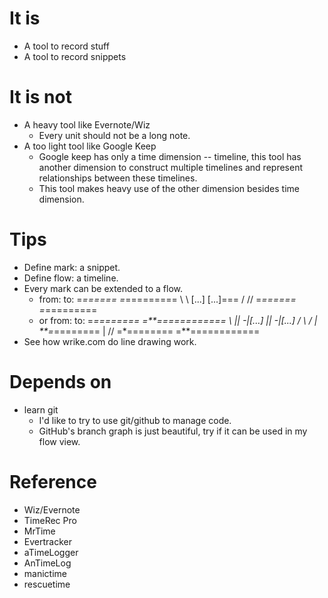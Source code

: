It is
======
+ A tool to record stuff
+ A tool to record snippets

It is not
======
+ A heavy tool like Evernote/Wiz
  + Every unit should not be a long note.
+ A too light tool like Google Keep
  + Google keep has only a time dimension -- timeline, this tool has another dimension to construct multiple timelines and represent relationships between these timelines.
  + This tool makes heavy use of the other dimension besides time dimension.

Tips
=====
+ Define mark: a snippet.
+ Define flow: a timeline.
+ Every mark can be extended to a flow.
  + from:          to:
     =*======        =*=========
       \               \\
        [...]           [...]===
       /               //
     =*======        =*=========
  + or from:          to:
     =*========      =**============
       \              ||
        -|[...]       ||     -|[...]
       /               \\   /
      |                 **=*========
      |                //
     =*========      =**============
+ See how wrike.com do line drawing work.

Depends on
======
+ learn git
  + I'd like to try to use git/github to manage code.
  + GitHub's branch graph is just beautiful, try if it can be used in my flow view.

Reference
======
+ Wiz/Evernote
+ TimeRec Pro
+ MrTime
+ Evertracker
+ aTimeLogger
+ AnTimeLog
+ manictime
+ rescuetime
